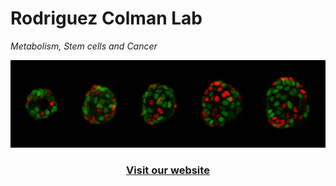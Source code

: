 # Rodriguez Colman Lab
*Metabolism, Stem cells and Cancer*

[![Growing organoid](https://github.com/RodriguezColmanLab/.github/blob/main/profile/header.png)](https://rodriguezcolmanlab.org/)

### <div align="center">[Visit our website](https://rodriguezcolmanlab.org/)</div>

